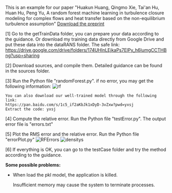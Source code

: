 This is an example for our paper "Huakun Huang, Qingmo Xie, Tai'an Hu, Huan Hu, Peng Yu, A random forest machine learning in turbulence closure modeling for complex flows and heat transfer based on the non-equilibrium turbulence assumption" [Download the preprint](https://papers.ssrn.com/sol3/papers.cfm?abstract_id=5017217)

[1] Go to the getTrainData folder, you can prepare your data according to the guidance. Or download my training data directly from Google Drive and put these data into the dataRANS folder. The safe link: https://drive.google.com/drive/folders/174UHlnLEjkaPs7ElPy_h6lumgCCTHBng?usp=sharing

[2] Download sources, and compile them. Detailed guidance can be found in the sources folder.

[3] Run the Python file "randomForest.py". 
    if no error, you may get the following information: 
    ![rf](https://github.com/user-attachments/assets/574075f6-46e4-4dcc-a32a-c66f3a6094b3)

    You can also download our well-trained model through the following link:
    https://pan.baidu.com/s/1c5_if2aKbJk1xDyD-3vZxw?pwd=yxsj
    Extract the code: yxsj
    
[4] Compute the relative error. Run the Python file "testError.py". The output error file is "errors.txt"

[5] Plot the RMS error and the relative error. Run the Python file "errorPlot.py"
    ![RFErrors](https://github.com/user-attachments/assets/03adc12c-d8dd-4f96-ba12-400e0540310a)
    ![densitys](https://github.com/user-attachments/assets/4d87e1c1-162b-46f5-bb33-171125a755d4)

[6] If everything is OK, you can go to the testCase folder and try the method according to the guidance.

**Some possible problems:**
- When load the pkl model, the application is killed.
  
  Insufficient memory may cause the system to terminate processes.
